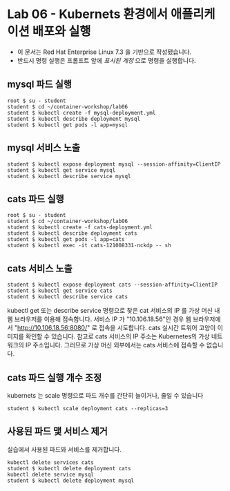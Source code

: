 Lab 06 - Kubernets 환경에서 애플리케이션 배포와 실행
===

* 이 문서는 Red Hat Enterprise Linux 7.3 을 기반으로 작성됐습니다.
* 반드시 명령 실행은 프롬프트 앞에 *표시된 계정* 으로 명령을 실행합니다.  

## mysql 파드 실행

```
root $ su - student
student $ cd ~/container-workshop/lab06
student $ kubectl create -f mysql-deployment.yml 
student $ kubectl describe deployment mysql
student $ kubectl get pods -l app=mysql
```

## mysql 서비스 노출

```
student $ kubectl expose deployment mysql --session-affinity=ClientIP
student $ kubectl get service mysql
student $ kubectl describe service mysql
```

## cats 파드 실행

```
root $ su - student
student $ cd ~/container-workshop/lab06
student $ kubectl create -f cats-deployment.yml 
student $ kubectl describe deployment cats
student $ kubectl get pods -l app=cats
student $ kubectl exec -it cats-121008331-nckdp -- sh
```
## cats 서비스 노출

```
student $ kubectl expose deployment cats --session-affinity=ClientIP
student $ kubectl get service cats
student $ kubectl describe service cats

```
kubectl get 또는 describe service 명령으로 찾은 cat 서비스의 IP 를 가상 머신 내 웹 브라우저를 이용해 접속합니다. 
서비스 IP 가 "10.106.18.56"인 경우 웹 브라우저에서 "http://10.106.18.56:8080/" 로 접속을 시도합니다.
cats 실시간 트위어 고양이 이미지를 확인할 수 있습니다. 
참고로 cats 서비스의 IP 주소는 Kubernetes의 가상 네트워크의 IP 주소입니다. 
그러므로 가상 머신 외부에서는 cats 서비스에 접속할 수 없습니다.   

## cats 파드 실행 개수 조정

kubernets 는 scale 명령으로 파드 개수를 간단히 늘이거나, 줄일 수 있습니다

```
student $ kubectl scale deployment cats --replicas=3
```

## 사용된 파드 맻 서비스 제거

실습에서 사용된 파드와 서비스를 제거합니다. 

```
kubectl delete services cats
student $ kubectl delete deployment cats
kubectl delete service mysql
student $ kubectl delete deployment mysql
```